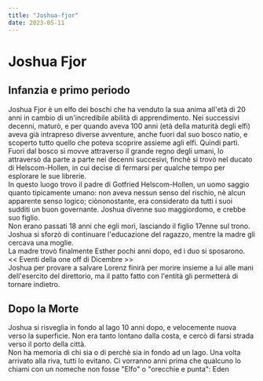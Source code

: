 ```yaml
---
title: "Joshua-fjor"
date: 2023-05-11
---
```

# Joshua Fjor
## Infanzia e primo periodo
Joshua Fjor è un elfo dei boschi che ha venduto la sua anima all'età di 20 anni in cambio di un'incredibile abilità di apprendimento. Nei successivi decenni, maturò, e per quando aveva 100 anni (età della maturità degli elfi) aveva già intrapreso diverse avventure, anche fuori dal suo bosco natio, e scoperto tutto quello che poteva scoprire assieme agli elfi. Quindi partì.  
Fuori dal bosco si movve attraverso il grande regno degli umani, lo attraversò da parte a parte nei decenni succesivi, finchè si trovò nel ducato di Helscom-Hollen, in cui decise di fermarsi per qualche tempo per esplorare le sue librerie.  
In questo luogo trovo il padre di Gotfried Helscom-Hollen, un uomo saggio quanto tipicamente umano: non aveva nessun senso del rischio, nè alcun apparente senso logico; ciònonostante, era considerato da tutti i suoi sudditi un buon governante. Joshua divenne suo maggiordomo, e crebbe suo figlio.  
Non erano passati 18 anni che egli morì, lasciando il figlio 17enne sul trono. Joshua si sforzò di continuare l'educazione del ragazzo, mentre la madre gli cercava una moglie.  
La madre trovò finalmente Esther pochi anni dopo, ed i duo si sposarono.  
<< Eventi della one off di Dicembre >>  
Joshua per provare a salvare Lorenz finirà per morire insieme a lui alle mani dell'esercito del direttorio, ma il patto fatto con l'entità gli permetterà di tornare indietro.
## Dopo la Morte
Joshua si risveglia in fondo al lago 10 anni dopo, e velocemente nuova verso la superficie. Non era tanto lontano dalla costa, e cercò di farsi strada verso il porto della città.  
Non ha memoria di chi sia o di perchè sia in fondo ad un lago. Una volta arrivato alla riva, tutti lo evitano.
Ci vorranno anni prima che qualcuno lo chiami con un nomeche non fosse "Elfo" o "orecchie e punta": Eden
